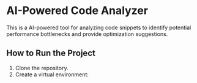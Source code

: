 # AI-Powered Code Analyzer

This is a AI-powered tool for analyzing code snippets to identify potential performance bottlenecks and provide optimization suggestions.

## How to Run the Project

1. Clone the repository.
2. Create a virtual environment:
